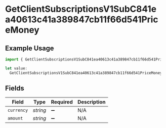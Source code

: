 # GetClientSubscriptionsV1SubC841ea40613c41a389847cb11f66d541PriceMoney

## Example Usage

```typescript
import { GetClientSubscriptionsV1SubC841ea40613c41a389847cb11f66d541PriceMoney } from "@dhaba/safepay-ts/models/operations";

let value:
  GetClientSubscriptionsV1SubC841ea40613c41a389847cb11f66d541PriceMoney = {};
```

## Fields

| Field              | Type               | Required           | Description        |
| ------------------ | ------------------ | ------------------ | ------------------ |
| `currency`         | *string*           | :heavy_minus_sign: | N/A                |
| `amount`           | *string*           | :heavy_minus_sign: | N/A                |